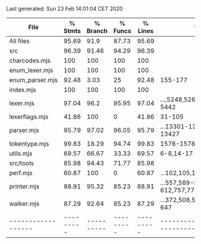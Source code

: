 Last generated: Sun 23 Feb 14:01:04 CET 2020

File              | % Stmts | % Branch | % Funcs | % Lines | Uncovered Line #s                      
------------------|---------|----------|---------|---------|----------------------------------------
All files         |   95.69 |     91.9 |   87.73 |   95.69 |                                        
 src              |   96.39 |    91.46 |   94.29 |   96.39 |                                        
  charcodes.mjs   |     100 |      100 |     100 |     100 |                                        
  enum_lexer.mjs  |     100 |      100 |     100 |     100 |                                        
  enum_parser.mjs |   92.48 |     3.03 |      25 |   92.48 | 155-177                                
  index.mjs       |     100 |      100 |     100 |     100 |                                        
  lexer.mjs       |   97.04 |     96.2 |   95.95 |   97.04 | ...,5248,5269-5276,5380-5384,5413-5442 
  lexerflags.mjs  |   41.86 |      100 |       0 |   41.86 | 31-105                                 
  parser.mjs      |   95.79 |    97.02 |   96.05 |   95.79 | ...13301-13401,13417,13418,13421-13427 
  tokentype.mjs   |   99.83 |    18.29 |   94.74 |   99.83 | 1576-1578,1762-1764                    
  utils.mjs       |   69.57 |    66.67 |   33.33 |   69.57 | 6-8,14-17                              
 src/tools        |   85.98 |    94.43 |   71.77 |   85.98 |                                        
  perf.mjs        |   60.87 |      100 |       0 |   60.87 | ...102,105,106,109,110,113,114,117,118 
  printer.mjs     |   88.91 |    95.32 |   85.23 |   88.91 | ...557,589-592,609-612,757,775,815,839 
  walker.mjs      |   87.29 |    92.64 |   85.23 |   87.29 | ...372,508,526,566,590,629,630,640-647 
------------------|---------|----------|---------|---------|----------------------------------------

